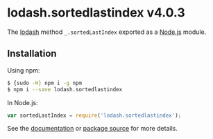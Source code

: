 # lodash.sortedlastindex v4.0.3

The [lodash](https://lodash.com/) method `_.sortedLastIndex` exported as a [Node.js](https://nodejs.org/) module.

## Installation

Using npm:
```bash
$ {sudo -H} npm i -g npm
$ npm i --save lodash.sortedlastindex
```

In Node.js:
```js
var sortedLastIndex = require('lodash.sortedlastindex');
```

See the [documentation](https://lodash.com/docs#sortedLastIndex) or [package source](https://github.com/lodash/lodash/blob/4.0.3-npm-packages/lodash.sortedlastindex) for more details.
